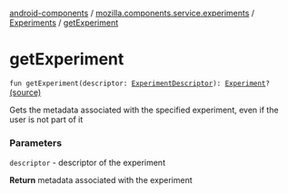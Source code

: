 [android-components](../../index.md) / [mozilla.components.service.experiments](../index.md) / [Experiments](index.md) / [getExperiment](./get-experiment.md)

# getExperiment

`fun getExperiment(descriptor: `[`ExperimentDescriptor`](../-experiment-descriptor/index.md)`): `[`Experiment`](../-experiment/index.md)`?` [(source)](https://github.com/mozilla-mobile/android-components/blob/master/components/service/experiments/src/main/java/mozilla/components/service/experiments/Experiments.kt#L95)

Gets the metadata associated with the specified experiment, even if the user is not part of it

### Parameters

`descriptor` - descriptor of the experiment

**Return**
metadata associated with the experiment

